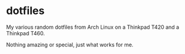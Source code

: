 # dotfiles
My various random dotfiles from Arch Linux on a Thinkpad T420 and a Thinkpad T460.

Nothing amazing or special, just what works for me.
